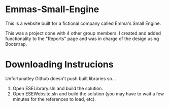 # Emmas-Small-Engine
This is a website built for a fictional company called Emma's Small Engine.

This was a project done with 4 other group members. I created and added functionality to the "Reports" page and was in charge of the design using Bootstrap.

# Downloading Instrucions
Unfortunatley Github doesn't push built libraries so... 
  1. Open ESELibrary.sln and build the solution.
  2. Open ESEWebsite.sln and build the solution (you may have to wait a few minutes for the references to load, etc).



